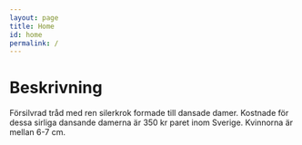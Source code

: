 ```yaml
---
layout: page
title: Home
id: home
permalink: /
---
```





<h1>Beskrivning</h1>
Försilvrad tråd med ren silerkrok formade till dansade damer. Kostnade för dessa sirliga dansande damerna är 350 kr paret inom Sverige. Kvinnorna är mellan 6-7 cm.

</div>
